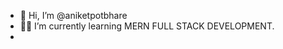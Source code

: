 - 👋 Hi, I’m @aniketpotbhare
- 👨‍💻 I’m currently learning MERN FULL STACK DEVELOPMENT.
- 



<!---
- 💞️ I’m looking to collaborate on ...
aniketpotbhare/aniketpotbhare is a ✨ special ✨ repository because its `README.md` (this file) appears on your GitHub profile.
You can click the Preview link to take a look at your changes.
--->
